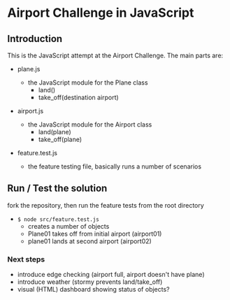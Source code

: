 # Airport Challenge in JavaScript

## Introduction
This is the JavaScript attempt at the Airport Challenge. The main parts are:
- plane.js
  - the JavaScript module for the Plane class
    - land()
    - take_off(destination airport)

- airport.js
  - the JavaScript module for the Airport class
    - land(plane)
    - take_off(plane)

- feature.test.js
  - the feature testing file, basically runs a number of scenarios


## Run / Test the solution
fork the repository, then run the feature tests from the root directory
  - ```$ node src/feature.test.js```
    - creates a number of objects
    - Plane01 takes off from initial airport (airport01)
    - plane01 lands at second airport (airport02)


### Next steps
- introduce edge checking (airport full, airport doesn't have plane)
- introduce weather (stormy prevents land/take_off)
- visual (HTML) dashboard showing status of objects? 
